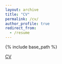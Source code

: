 ```yaml
---
layout: archive
title: "CV"
permalink: /cv/
author_profile: true
redirect_from:
  - /resume
---
```


{% include base_path %}

[CV](./files/snap_nutrition.pdf)
